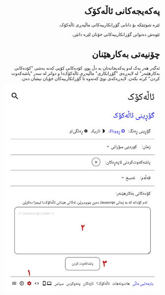 <div dir=rtl>

# پەکەیجەکانی ئاڵەکۆک

ئێرە شوێنێکە بۆ دانانی گۆڕانکارییەکانی ماڵپەڕی ئاڵەکۆک.

ئێوەش دەتوانن گۆڕانکارییەکانی خۆتان لێرە دانێن.

# چۆنیەتی بەکارهێنان

ئەگەر هەر یەک لەو پەکەیجانەتان بە دڵ بوو، کۆدەکانی کۆپی کەنە بەشی
"کۆدەکانی بەکارهێنەر" لە لاپەڕەی "گۆڕانکاری" ماڵپەڕی ئاڵەکۆک‌دا و دواتر
لە سەر "پاشەکەوت کردن" کرتە بکەن. لاپەڕەکەی نوێ کەنەوە تا
گۆڕانکارییەکان خۆیان نیشان دەن.

![چۆنیەتی بەکارهێنان](preview.png)

</div>
